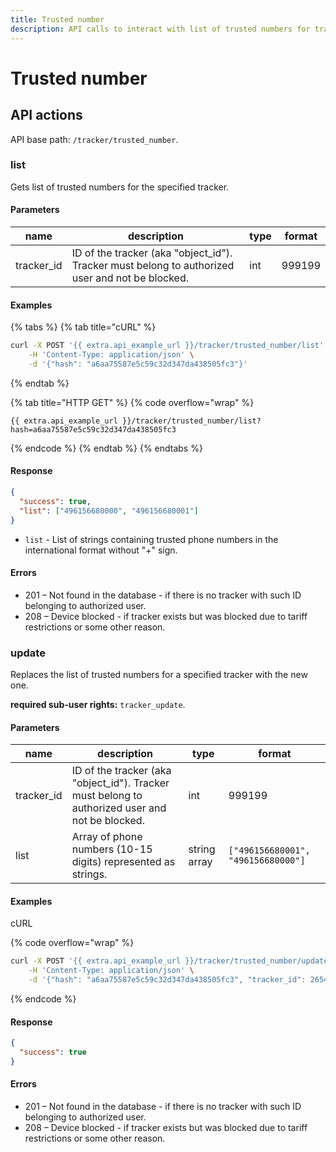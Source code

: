 ```yaml
---
title: Trusted number
description: API calls to interact with list of trusted numbers for trackers.
---
```


# Trusted number

## API actions

API base path: `/tracker/trusted_number`.

### list

Gets list of trusted numbers for the specified tracker.

#### Parameters

| name        | description                                                                                      | type | format |
| ----------- | ------------------------------------------------------------------------------------------------ | ---- | ------ |
| tracker\_id | ID of the tracker (aka "object\_id"). Tracker must belong to authorized user and not be blocked. | int  | 999199 |

#### Examples

{% tabs %}
{% tab title="cURL" %}
```sh
curl -X POST '{{ extra.api_example_url }}/tracker/trusted_number/list' \
    -H 'Content-Type: application/json' \
    -d '{"hash": "a6aa75587e5c59c32d347da438505fc3"}'
```
{% endtab %}

{% tab title="HTTP GET" %}
{% code overflow="wrap" %}
```http
{{ extra.api_example_url }}/tracker/trusted_number/list?hash=a6aa75587e5c59c32d347da438505fc3
```
{% endcode %}
{% endtab %}
{% endtabs %}

#### Response

```json
{
  "success": true,
  "list": ["496156680000", "496156680001"]
}
```

* `list` - List of strings containing trusted phone numbers in the international format without "+" sign.

#### Errors

* 201 – Not found in the database - if there is no tracker with such ID belonging to authorized user.
* 208 – Device blocked - if tracker exists but was blocked due to tariff restrictions or some other reason.

### update

Replaces the list of trusted numbers for a specified tracker with the new one.

**required sub-user rights:** `tracker_update`.

#### Parameters

| name        | description                                                                                      | type         | format                             |
| ----------- | ------------------------------------------------------------------------------------------------ | ------------ | ---------------------------------- |
| tracker\_id | ID of the tracker (aka "object\_id"). Tracker must belong to authorized user and not be blocked. | int          | 999199                             |
| list        | Array of phone numbers (10-15 digits) represented as strings.                                    | string array | `["496156680001", "496156680000"]` |

#### Examples

cURL

{% code overflow="wrap" %}
```sh
curl -X POST '{{ extra.api_example_url }}/tracker/trusted_number/update' \
    -H 'Content-Type: application/json' \
    -d '{"hash": "a6aa75587e5c59c32d347da438505fc3", "tracker_id": 265489, "list": ["496156680001", "496156680000"]}'
```
{% endcode %}

#### Response

```json
{
  "success": true
}
```

#### Errors

* 201 – Not found in the database - if there is no tracker with such ID belonging to authorized user.
* 208 – Device blocked - if tracker exists but was blocked due to tariff restrictions or some other reason.
